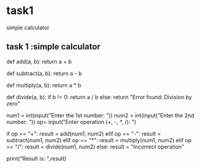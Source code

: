 # task1
simple calculator


## task 1 :simple calculator

def add(a, b):
    return a + b

def subtract(a, b):
    return a - b

def multiply(a, b):
    return a * b

def divide(a, b):
    if b != 0:
        return a / b
    else:
        return "Error found: Division by zero"


num1 = int(input("Enter the 1st number: "))
num2 = int(input("Enter the 2nd number: "))
op= input("Enter operation (+, -, *, /): ")


if op == "+":
    result = add(num1, num2)
elif op == "-":
    result = subtract(num1, num2)
elif op == "*":
    result = multiply(num1, num2)
elif op == "/":
    result = divide(num1, num2)
else:
    result = "Incorrect operation"


print("Result is: ",result)

